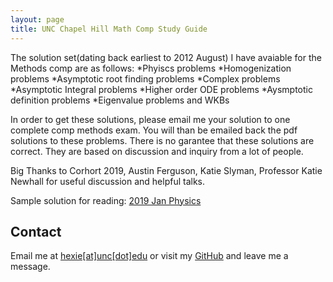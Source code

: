 ```yaml
---
layout: page
title: UNC Chapel Hill Math Comp Study Guide
---
```

The solution set(dating back earliest to 2012 August) I have avaiable for the Methods comp are as follows:
*Phyiscs problems
*Homogenization problems
*Asymptotic root finding problems
*Complex problems
*Asymptotic Integral problems
*Higher order ODE problems
*Aysmptotic definition problems
*Eigenvalue problems and WKBs

In order to get these solutions, please email me your solution to one complete comp methods exam. You will than be emailed back the pdf solutions to these problems. 
There is no garantee that these solutions are correct. They are based on discussion and inquiry from a lot of people.

Big Thanks to Corhort 2019, Austin Ferguson, Katie Slyman, Professor Katie Newhall for useful discussion and helpful talks.

Sample solution for reading:
 [2019 Jan Physics](https://github.com/hexie1995/hexie1995.github.io/blob/master/public/2019%20Jan%20Physics.pdf)



## Contact
Email me at [hexie[at]unc[dot]edu](hexie@unc.edu) or visit my [GitHub](https://github.com/hexie1995) and leave me a message.

